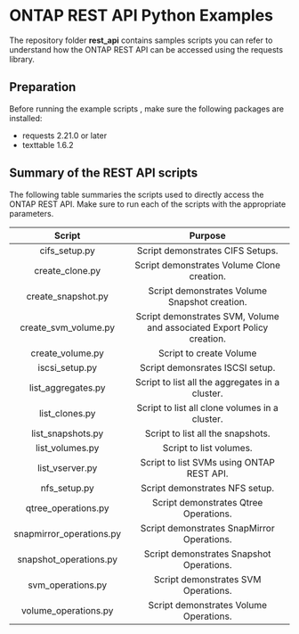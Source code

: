 # ONTAP REST API Python Examples

The repository folder **rest_api** contains samples scripts you can refer to understand how the ONTAP REST API can be accessed using the requests library.

## Preparation

Before running the example scripts , make sure the following packages are installed:

* requests 2.21.0 or later
* texttable 1.6.2

## Summary of the REST API scripts

The following table summaries the scripts used to directly access the ONTAP REST API. Make sure to run each of the scripts with the appropriate parameters.

| Script                               | Purpose       |
|:------------------------------------:|:-------------:|
| cifs_setup.py            | Script demonstrates CIFS Setups. |
| create_clone.py                      | Script demonstrates Volume Clone creation.      |  
| create_snapshot.py                   | Script demonstrates Volume Snapshot creation.      |    
| create_svm_volume.py      |  Script demonstrates SVM, Volume and associated Export Policy creation.      |
| create_volume.py                     | Script to create Volume     |  
| iscsi_setup.py           | Script demonsrates ISCSI setup.      |    
| list_aggregates.py                   | Script to list all the aggregates in a cluster.      |   
| list_clones.py                       | Script to list all clone volumes in a cluster.       |     
| list_snapshots.py                    | Script to list all the snapshots.      |     
| list_volumes.py                      | Script to list volumes.     |   
| list_vserver.py                      | Script to list SVMs using ONTAP REST API.      |    
| nfs_setup.py             | Script demonstrates NFS setup.      |     
| qtree_operations.py      | Script demonstrates Qtree Operations.      |    
| snapmirror_operations.py | Script demonstrates SnapMirror Operations.       |     
| snapshot_operations.py   | Script demonstrates Snapshot Operations.     |
| svm_operations.py        | Script demonstrates SVM Operations.      |   
| volume_operations.py     | Script demonstrates Volume Operations.      |    
